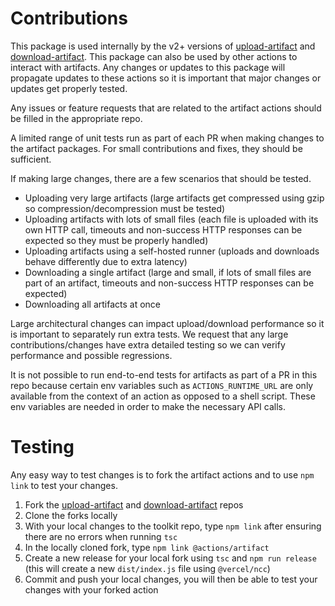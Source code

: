 # Contributions

This package is used internally by the v2+ versions of [upload-artifact](https://github.com/actions/upload-artifact) and [download-artifact](https://github.com/actions/download-artifact). This package can also be used by other actions to interact with artifacts. Any changes or updates to this package will propagate updates to these actions so it is important that major changes or updates get properly tested.

Any issues or feature requests that are related to the artifact actions should be filled in the appropriate repo.

A limited range of unit tests run as part of each PR when making changes to the artifact packages. For small contributions and fixes, they should be sufficient.

If making large changes, there are a few scenarios that should be tested.

- Uploading very large artifacts (large artifacts get compressed using gzip so compression/decompression must be tested)
- Uploading artifacts with lots of small files (each file is uploaded with its own HTTP call, timeouts and non-success HTTP responses can be expected so they must be properly handled)
- Uploading artifacts using a self-hosted runner (uploads and downloads behave differently due to extra latency)
- Downloading a single artifact (large and small, if lots of small files are part of an artifact, timeouts and non-success HTTP responses can be expected)
- Downloading all artifacts at once

Large architectural changes can impact upload/download performance so it is important to separately run extra tests. We request that any large contributions/changes have extra detailed testing so we can verify performance and possible regressions.

It is not possible to run end-to-end tests for artifacts as part of a PR in this repo because certain env variables such as `ACTIONS_RUNTIME_URL` are only available from the context of an action as opposed to a shell script. These env variables are needed in order to make the necessary API calls.

# Testing

Any easy way to test changes is to fork the artifact actions and to use `npm link` to test your changes.

1. Fork the [upload-artifact](https://github.com/actions/upload-artifact) and [download-artifact](https://github.com/actions/download-artifact) repos
2. Clone the forks locally
3. With your local changes to the toolkit repo, type `npm link` after ensuring there are no errors when running `tsc`
4. In the locally cloned fork, type `npm link @actions/artifact`
5. Create a new release for your local fork using `tsc` and `npm run release` (this will create a new `dist/index.js` file using `@vercel/ncc`)
6. Commit and push your local changes, you will then be able to test your changes with your forked action
